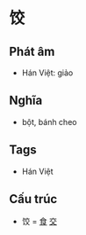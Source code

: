 # 饺

## Phát âm
* Hán Việt: giảo

## Nghĩa
* bột, bánh cheo

## Tags
* Hán Việt

## Cấu trúc
* 饺 = [食](食.md) [交](交.md)

<script>window.HANZI_FIELD='饺';</script>